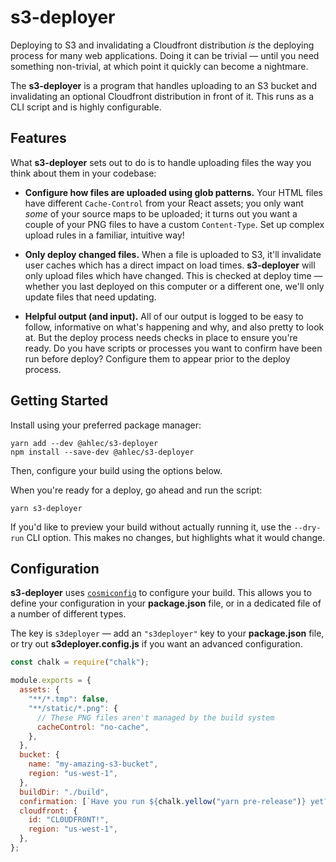 # s3-deployer

Deploying to S3 and invalidating a Cloudfront distribution _is_ the deploying process for many web applications. Doing it can be trivial — until you need something non-trivial, at which point it quickly can become a nightmare.

The **s3-deployer** is a program that handles uploading to an S3 bucket and invalidating an optional Cloudfront distribution in front of it. This runs as a CLI script and is highly configurable.

## Features

What **s3-deployer** sets out to do is to handle uploading files the way you think about them in your codebase:

- **Configure how files are uploaded using glob patterns.** Your HTML files have different `Cache-Control` from your React assets; you only want _some_ of your source maps to be uploaded; it turns out you want a couple of your PNG files to have a custom `Content-Type`. Set up complex upload rules in a familiar, intuitive way!

- **Only deploy changed files.** When a file is uploaded to S3, it'll invalidate user caches which has a direct impact on load times. **s3-deployer** will only upload files which have changed. This is checked at deploy time — whether you last deployed on this computer or a different one, we'll only update files that need updating.

- **Helpful output (and input).** All of our output is logged to be easy to follow, informative on what's happening and why, and also pretty to look at. But the deploy process needs checks in place to ensure you're ready. Do you have scripts or processes you want to confirm have been run before deploy? Configure them to appear prior to the deploy process.

## Getting Started

Install using your preferred package manager:

```
yarn add --dev @ahlec/s3-deployer
npm install --save-dev @ahlec/s3-deployer
```

Then, configure your build using the options below.

When you're ready for a deploy, go ahead and run the script:

```
yarn s3-deployer
```

If you'd like to preview your build without actually running it, use the `--dry-run` CLI option. This makes no changes, but highlights what it would change.

## Configuration

**s3-deployer** uses [`cosmiconfig`](https://github.com/davidtheclark/cosmiconfig) to configure your build. This allows you to define your configuration in your **package.json** file, or in a dedicated file of a number of different types.

The key is `s3deployer` — add an `"s3deployer"` key to your **package.json** file, or try out **s3deployer.config.js** if you want an advanced configuration.

```javascript
const chalk = require("chalk");

module.exports = {
  assets: {
    "**/*.tmp": false,
    "**/static/*.png": {
      // These PNG files aren't managed by the build system
      cacheControl: "no-cache",
    },
  },
  bucket: {
    name: "my-amazing-s3-bucket",
    region: "us-west-1",
  },
  buildDir: "./build",
  confirmation: [`Have you run ${chalk.yellow("yarn pre-release")} yet?`],
  cloudfront: {
    id: "CL0UDFR0NT!",
    region: "us-west-1",
  },
};
```
